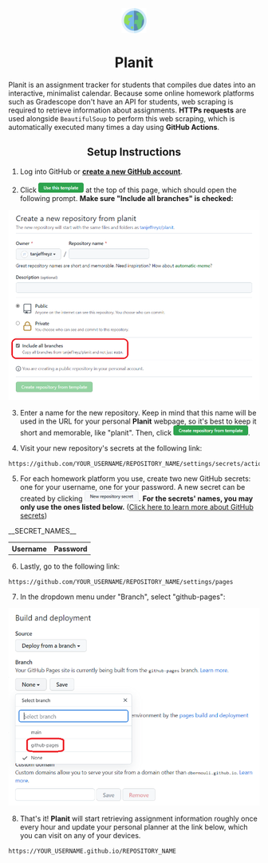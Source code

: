 <div align="center">
    <img src="src/resources/planit_logo.png" height="50px" />
    <h1>Planit</h1>
</div>

Planit is an assignment tracker for students that compiles due dates into an interactive, minimalist calendar. Because 
some online homework platforms such as Gradescope don't have an API for students, web scraping is required to retrieve 
information about assignments. **HTTPs requests** are used alongside `BeautifulSoup` to perform this web scraping, 
which is automatically executed many times a day using **GitHub Actions**.

<div align="center">
    <h2>Setup Instructions</h2>
</div>

1. Log into GitHub or <a href="https://github.com/join"><b>create a new GitHub account</b></a>.

2. Click <a href="#"><img src="docs/use_this_template.png" height="20px" /></a> at the top of this page, 
which should open the following prompt. <b>Make sure "Include all branches" is checked:</b>
<div align="center">
    <img src="docs/generate_prompt.png" width="600px" />
</div>

3. Enter a name for the new repository. Keep in mind that this name will be used in the URL for your personal 
<b>Planit</b> webpage, so it's best to keep it short and memorable, like "planit". 
Then, click <a href="#"><img src="docs/create_repo_from_template.png" height="20px" /></a>.

4. Visit your new repository's secrets at the following link:
```
https://github.com/YOUR_USERNAME/REPOSITORY_NAME/settings/secrets/actions
```

5. For each homework platform you use, create two new GitHub secrets: one for your username, one for your password. 
A new secret can be created by clicking <a href="#"><img src="docs/new_repo_secret.png" height="20px" /></a>. 
<b>For the secrets' names, you may only use the ones listed below.</b>
   (<a href="https://docs.github.com/en/actions/security-guides/encrypted-secrets">Click here to learn more about GitHub secrets</a>)

<table align="center">
    <tr><th align="center">Username</th><th align="center">Password</th></tr>
    __SECRET_NAMES__
</table>

6. Lastly, go to the following link:
```
https://github.com/YOUR_USERNAME/REPOSITORY_NAME/settings/pages
```

7. In the dropdown menu under "Branch", select "github-pages":
<div align="center">
    <img src="docs/github_pages_prompt.png" width="600px" />
</div>

8. That's it! <b>Planit</b> will start retrieving assignment information roughly once every hour and update your 
personal planner at the link below, which you can visit on any of your devices.
```
https://YOUR_USERNAME.github.io/REPOSITORY_NAME
```
